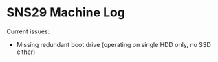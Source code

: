 # SNS29 Machine Log

Current issues:
- Missing redundant boot drive (operating on single HDD only, no SSD either)

